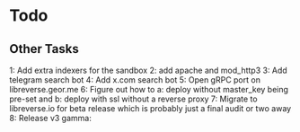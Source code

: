 # Todo

## Other Tasks

1: Add extra indexers for the sandbox
2: add apache and mod_http3
3: Add telegram search bot
4: Add x.com search bot
5: Open gRPC port on libreverse.geor.me
6: Figure out how to a: deploy without master_key being pre-set and b: deploy with ssl without a reverse proxy
7: Migrate to libreverse.io for beta release which is probably just a final audit or two away
8: Release v3 gamma:
